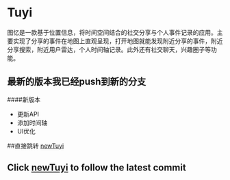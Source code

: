 # Tuyi

图忆是一款基于位置信息，将时间空间结合的社交分享与个人事件记录的应用。主要实现了分享的事件在地图上直观呈现，打开地图就能发现附近分享的事件，附近分享搜索，附近用户雷达，个人时间轴记录。此外还有社交聊天，兴趣圈子等功能。


## 最新的版本我已经push到新的分支

####新版本
* 更新API
* 添加时间轴
* UI优化

##直接跳转  [newTuyi](https://github.com/donlan/Tuyi/tree/newTuyi)

## Click  [newTuyi](https://github.com/donlan/Tuyi/tree/newTuyi) to follow the latest commit
